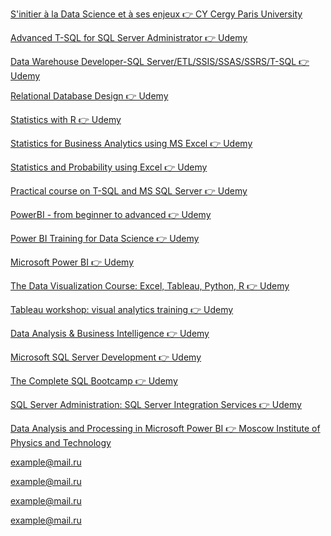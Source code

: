<a href="https://drive.google.com/file/d/187OIHVu94qsEeKln3SCe1boQfrt77AxK/view">S'initier à la Data Science et à ses enjeux 👉 CY Cergy Paris University</a>

<a href="https://www.udemy.com/certificate/UC-89a0f801-c45b-48d9-8c7c-d6bc03bd2e91/">Advanced T-SQL for SQL Server Administrator 👉 Udemy</a>

<a href="https://www.udemy.com/certificate/UC-6a203fc7-9828-4b16-b381-f150c836c9b9/">Data Warehouse Developer-SQL Server/ETL/SSIS/SSAS/SSRS/T-SQL 👉 Udemy</a>

<a href="https://www.udemy.com/certificate/UC-ac678604-1911-4a2f-beb4-7c3f0a0ae551/">Relational Database Design 👉 Udemy</a>

<a href="https://www.udemy.com/certificate/UC-c046005b-54fb-4d4e-aba8-4fec8c49e0fe/">Statistics with R 👉 Udemy</a>

<a href="https://www.udemy.com/certificate/UC-cc24dfef-3ade-41d0-8192-7eaa7a96b510/">Statistics for Business Analytics using MS Excel 👉 Udemy</a>

<a href="https://www.udemy.com/certificate/UC-9cd02a2d-e3e4-4ddc-b1c9-40011fda8adb/">Statistics and Probability using Excel 👉 Udemy</a>

<a href="https://www.udemy.com/certificate/UC-7b3bac6b-a7ba-48ca-9417-162fbfe81010/">Practical course on T-SQL and MS SQL Server 👉 Udemy</a>

<a href="https://www.udemy.com/certificate/UC-c0ba507b-e17d-4502-93c0-d504cf1bb858/">PowerBI - from beginner to advanced 👉 Udemy</a>

<a href="https://www.udemy.com/certificate/UC-bb7e51c5-1906-4666-8d09-95cfd0511492/">Power BI Training for Data Science 👉 Udemy</a>

<a href="https://www.udemy.com/certificate/UC-bb7f9899-5c32-4b29-a098-37455b761822/">Microsoft Power BI 👉 Udemy</a>

<a href="https://www.udemy.com/certificate/UC-cacdcbfb-b076-463d-b3c1-0102ecc1ef48/">The Data Visualization Course: Excel, Tableau, Python, R 👉 Udemy</a>

<a href="https://www.udemy.com/certificate/UC-bf92bd87-a056-4c6f-9a8d-c857246d65f4/">Tableau workshop: visual analytics training 👉 Udemy</a>

<a href="https://www.udemy.com/certificate/UC-79c661cd-585d-4bc7-921b-e5831b9637ee/">Data Analysis & Business Intelligence 👉 Udemy</a>

<a href="https://www.udemy.com/certificate/UC-33db19e9-3577-488d-9e9a-fbe6a2aec059/">Microsoft SQL Server Development 👉 Udemy</a>

<a href="https://www.udemy.com/certificate/UC-69abba15-b274-4f23-ab31-62b482b22697/">The Complete SQL Bootcamp 👉 Udemy</a>

<a href="https://www.udemy.com/certificate/UC-8705148c-4f79-47f2-8c17-4a0d130b45d4/">SQL Server Administration: SQL Server Integration Services 👉 Udemy</a>

<a href="https://www.coursera.org/account/accomplishments/verify/U2MF9NY6GTRM">Data Analysis and Processing in Microsoft Power BI  👉 Moscow Institute of Physics and Technology</a>

<a href="mailto: example@mail.ru">example@mail.ru</a>

<a href="mailto: example@mail.ru">example@mail.ru</a>

<a href="mailto: example@mail.ru">example@mail.ru</a>

<a href="mailto: example@mail.ru">example@mail.ru</a>
